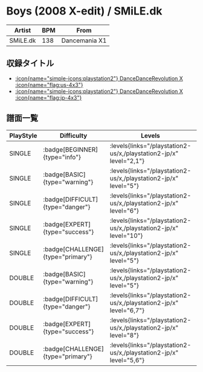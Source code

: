 # Boys (2008 X-edit) / SMiLE.dk

|Artist|BPM|From|
|------|---|----|
|SMiLE.dk|138|Dancemania X1|

## 収録タイトル

- [:icon{name="simple-icons:playstation2"} DanceDanceRevolution X :icon{name="flag:us-4x3"}](/playstation2-us/x)
- [:icon{name="simple-icons:playstation2"} DanceDanceRevolution X :icon{name="flag:jp-4x3"}](/playstation2-jp/x)

## 譜面一覧

|PlayStyle|Difficulty|Levels|Notes|Movie|
|---------|----------|------|-----|-----|
|SINGLE| :badge[BEGINNER]{type="info"}| :levels{links="/playstation2-us/x,/playstation2-jp/x" level="2,1"}|67/0||
|SINGLE| :badge[BASIC]{type="warning"}| :levels{links="/playstation2-us/x,/playstation2-jp/x" level="5"}|159/3||
|SINGLE| :badge[DIFFICULT]{type="danger"}| :levels{links="/playstation2-us/x,/playstation2-jp/x" level="6"}|187/17||
|SINGLE| :badge[EXPERT]{type="success"}| :levels{links="/playstation2-us/x,/playstation2-jp/x" level="10"}|238/24||
|SINGLE| :badge[CHALLENGE]{type="primary"}| :levels{links="/playstation2-us/x,/playstation2-jp/x" level="5"}|143/3(17)||
|DOUBLE| :badge[BASIC]{type="warning"}| :levels{links="/playstation2-us/x,/playstation2-jp/x" level="5"}|167/1||
|DOUBLE| :badge[DIFFICULT]{type="danger"}| :levels{links="/playstation2-us/x,/playstation2-jp/x" level="6,7"}|193/1||
|DOUBLE| :badge[EXPERT]{type="success"}| :levels{links="/playstation2-us/x,/playstation2-jp/x" level="8"}|224/5||
|DOUBLE| :badge[CHALLENGE]{type="primary"}| :levels{links="/playstation2-us/x,/playstation2-jp/x" level="5,6"}|153/1(15)||
